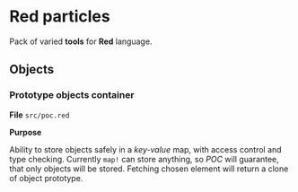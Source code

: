 # Red particles

Pack of varied **tools** for **Red** language.

## Objects

### Prototype objects container 

**File** `src/poc.red`

**Purpose**

Ability to store objects safely in a *key-value* map, with access control and type checking. Currently `map!` can store anything, so *POC* will guarantee, that only objects will be stored. Fetching chosen element will return a clone of object prototype. 
